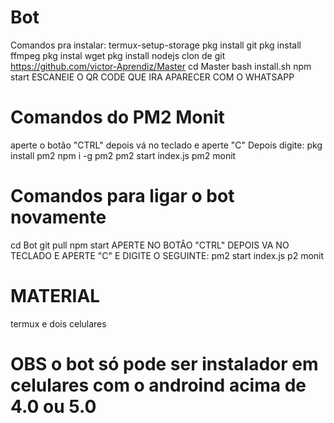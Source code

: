 # Bot

Comandos pra instalar:
termux-setup-storage
pkg install git
pkg install ffmpeg
pkg instal wget
pkg install nodejs
clon de git https://github.com/victor-Aprendiz/Master
cd Master
bash install.sh
npm start
ESCANEIE O QR CODE QUE IRA APARECER COM O WHATSAPP 
# Comandos do PM2 Monit
aperte o botão "CTRL" depois vá no teclado e aperte "C" Depois digite:
pkg install pm2
npm i -g pm2
pm2 start index.js
pm2 monit
# Comandos para ligar o bot novamente
cd Bot
git pull 
npm start
APERTE NO BOTÂO "CTRL" DEPOIS VA NO TECLADO E APERTE "C" E DIGITE O SEGUINTE:
pm2 start index.js
p2 monit
# MATERIAL
termux e dois celulares 
# OBS o bot só pode ser instalador em celulares com o androind acima de 4.0 ou 5.0

